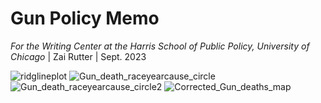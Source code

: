 # Gun Policy Memo 
*For the Writing Center at the Harris School of Public Policy, University of Chicago* | Zai Rutter | Sept. 2023



![ridglineplot](https://github.com/ZaiGrayRutter/DataViz/assets/111988813/0a8eca04-c36c-4e70-bcb5-0da58ff15d8b)
![Gun_death_raceyearcause_circle](https://github.com/ZaiGrayRutter/DataViz/assets/111988813/714ecbb2-cbc7-4b09-a988-03f60fc1b516)
![Gun_death_raceyearcause_circle2](https://github.com/ZaiGrayRutter/DataViz/assets/111988813/14d78310-e933-4a06-8cf7-dd8fdc28875e)
![Corrected_Gun_deaths_map](https://github.com/ZaiGrayRutter/DataViz/assets/111988813/e2bc8323-7c45-4651-a168-1e2a26d87def)
